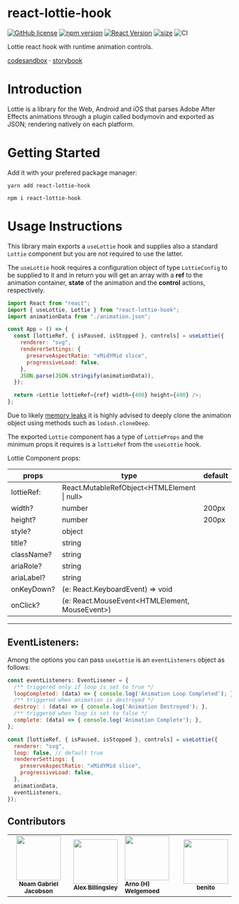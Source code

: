 # react-lottie-hook

[size]: https://packagephobia.com/badge?p=react-lottie-hook
[size-url]: https://packagephobia.com/result?p=react-lottie-hook

[![GitHub license](https://img.shields.io/badge/license-MIT-blue.svg)](https://github.com/facebook/react/blob/master/LICENSE)
[![npm version](https://img.shields.io/static/v1?label=npm&message=v0.5.0&color=informational)](https://www.npmjs.com/package/react-lottie-hook)
[![React Version](https://img.shields.io/static/v1?label=react&message=>=16.8|>=17&color=informational)](https://github.com/facebook/react/blob/master/CHANGELOG.md)
[![size][size]][size-url]
![CI](https://github.com/JaysQubeXon/react-lottie-hook/workflows/Continuous%20Integration/badge.svg?branch=master)

Lottie react hook with runtime animation controls.

[codesandbox](https://codesandbox.io/s/lottie-with-hooks-ft8dl) &middot;
[storybook](https://JaysQubeXon.github.io/react-lottie-hook)

# Introduction

Lottie is a library for the Web, Android and iOS that parses Adobe After Effects animations through a plugin called bodymovin and exported as JSON; rendering natively on each platform.

# Getting Started

Add it with your prefered package manager:

```
yarn add react-lottie-hook

npm i react-lottie-hook
```

# Usage Instructions

This library main exports a `useLottie` hook and supplies also a standard `Lottie` component but you are not required to use the latter.

The `useLottie` hook requires a configuration object of type `LottieConfig` to be supplied to it and in return you will get an array with a **ref** to the animation container, **state** of the animation and the **control** actions, respectively.

```javascript
import React from "react";
import { useLottie, Lottie } from "react-lottie-hook";
import animationData from "./animation.json";

const App = () => {
  const [lottieRef, { isPaused, isStopped }, controls] = useLottie({
    renderer: "svg",
    rendererSettings: {
      preserveAspectRatio: "xMidYMid slice",
      progressiveLoad: false,
    },
    JSON.parse(JSON.stringify(animationData)),
  });

  return <Lottie lottieRef={ref} width={400} height={400} />;
};
```

Due to likely [memory leaks](https://github.com/airbnb/lottie-web/issues/1933) it is highly advised to deeply clone the animation object using methods such as `lodash.cloneDeep`. 

The exported `Lottie` component has a type of `LottieProps` and the minimum props it requires is a `lottieRef` from the `useLottie` hook.

Lottie Component props:

| props      | type                                           | default |
| ---------- | ---------------------------------------------- | ------- |
| lottieRef: | React.MutableRefObject<HTMLElement \| null>    |         |
| width?     | number                                         | 200px   |
| height?    | number                                         | 200px   |
| style?     | object                                         |         |
| title?     | string                                         |         |
| className? | string                                         |         |
| ariaRole?  | string                                         |         |
| ariaLabel? | string                                         |         |
| onKeyDown? | (e: React.KeyboardEvent) => void               |         |
| onClick?   | (e: React.MouseEvent<HTMLElement, MouseEvent>) |         |

---

## EventListeners:

Among the options you can pass `useLottie` is an `eventListeners` object as follows:

```javascript
const eventListeners: EventLisener = {
  /** triggered only if loop is set to true */
  loopCompleted: (data) => { console.log('Animation Loop Completed'); },
  /** triggered when animation is destroyed */
  destroy: : (data) => { console.log('Animation Destroyed'); },
  /** triggered when loop is set to false */
  complete: (data) => { console.log('Animation Complete'); },
};

const [lottieRef, { isPaused, isStopped }, controls] = useLottie({
  renderer: "svg",
  loop: false, // default true
  rendererSettings: {
    preserveAspectRatio: "xMidYMid slice",
    progressiveLoad: false,
  },
  animationData,
  eventListeners,
});

```

## Contributors

<!-- ALL-CONTRIBUTORS-LIST:START - Do not remove or modify this section -->
<table>
  <tr>
    <td align="center">
      <a href="https://github.com/JaysQubeXon"><img src="https://avatars1.githubusercontent.com/u/18309230?v=4" width="100px;" alt=""/><br /><sub><b>Noam Gabriel Jacobson</b></sub></a>
    </td>
    <td align="center">
      <a href="https://github.com/abillingsley"><img src="https://avatars2.githubusercontent.com/u/1089907?s=400&u=425b74a95749d8831befd8b33f10b7b2eb355d23&v=4" width="100px;" alt=""/><br /><sub><b>Alex Billingsley</b></sub></a>
    </td>
    <td>
      <a href="https://github.com/ahwelgemoed"><img src="https://avatars1.githubusercontent.com/u/29273599?s=400&v=4" width="100px;" alt=""/><br /><sub><b>Arno (H) Welgemoed</b></sub></a>
    </td>
    <td align="center">
      <a href="https://github.com/benitogf"><img src="https://avatars.githubusercontent.com/u/1633813?v=4" width="100px;" alt=""/><br /><sub><b>benito</b></sub></a>
    </td>
  </tr>
</table>
